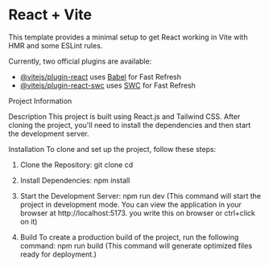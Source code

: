 # React + Vite

This template provides a minimal setup to get React working in Vite with HMR and some ESLint rules.

Currently, two official plugins are available:

- [@vitejs/plugin-react](https://github.com/vitejs/vite-plugin-react/blob/main/packages/plugin-react/README.md) uses [Babel](https://babeljs.io/) for Fast Refresh
- [@vitejs/plugin-react-swc](https://github.com/vitejs/vite-plugin-react-swc) uses [SWC](https://swc.rs/) for Fast Refresh

Project Information

Description
This project is built using React.js and Tailwind CSS. After cloning the project, you'll need to install the dependencies and then start the development server.

Installation
To clone and set up the project, follow these steps:

1. Clone the Repository:
   git clone <repository-url>
   cd <project-directory>

2. Install Dependencies:
   npm install

3. Start the Development Server:
   npm run dev
   (This command will start the project in development mode. You can view the application in your browser at http://localhost:5173. you write this on browser or ctrl+click on it)

4. Build
   To create a production build of the project, run the following command:
   npm run build
   (This command will generate optimized files ready for deployment.)
